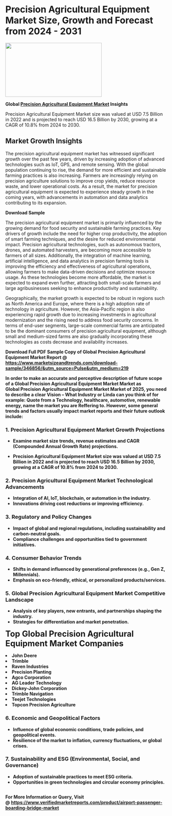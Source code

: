 <H1>Precision Agricultural Equipment Market Size, Growth and Forecast from 2024 - 2031</H1><img class="aligncenter size-medium wp-image-584254" src="https://thirdeyenews.in/wp-content/uploads/2024/09/Global-Market-Research-300x168.jpeg" alt="" width="300" height="168" /><p><strong>Global&nbsp;<a href="https://www.marketsizeandtrends.com/download-sample/346856/&amp;utm_source=Pulse&amp;utm_medium=219">Precision Agricultural Equipment Market</a> Insights</strong></p><p>Precision Agricultural Equipment Market size was valued at USD 7.5 Billion in 2022 and is projected to reach USD 16.5 Billion by 2030, growing at a CAGR of 10.8% from 2024 to 2030.</p><p><h2>Market Growth Insights</h2> <p>The precision agricultural equipment market has witnessed significant growth over the past few years, driven by increasing adoption of advanced technologies such as IoT, GPS, and remote sensing. With the global population continuing to rise, the demand for more efficient and sustainable farming practices is also increasing. Farmers are increasingly relying on precision agriculture solutions to improve crop yields, reduce resource waste, and lower operational costs. As a result, the market for precision agricultural equipment is expected to experience steady growth in the coming years, with advancements in automation and data analytics contributing to its expansion.</p> <p><strong>Download Sample</strong></p> <p>The precision agricultural equipment market is primarily influenced by the growing demand for food security and sustainable farming practices. Key drivers of growth include the need for higher crop productivity, the adoption of smart farming techniques, and the desire for reduced environmental impact. Precision agricultural technologies, such as autonomous tractors, drones, and automated harvesters, are becoming more accessible to farmers of all sizes. Additionally, the integration of machine learning, artificial intelligence, and data analytics in precision farming tools is improving the efficiency and effectiveness of agricultural operations, allowing farmers to make data-driven decisions and optimize resource usage. As these technologies become more affordable, the market is expected to expand even further, attracting both small-scale farmers and large agribusinesses seeking to enhance productivity and sustainability. <p>Geographically, the market growth is expected to be robust in regions such as North America and Europe, where there is a high adoption rate of technology in agriculture. However, the Asia-Pacific region is also experiencing rapid growth due to increasing investments in agricultural modernization and the rising need to address food security concerns. In terms of end-user segments, large-scale commercial farms are anticipated to be the dominant consumers of precision agricultural equipment, although small and medium-sized farms are also gradually incorporating these technologies as costs decrease and availability increases.</p> <p><strong></p><p><span class=""><strong>Download Full PDF Sample Copy of Global Precision Agricultural Equipment Market Report</strong> @ <a href="https://www.marketsizeandtrends.com/download-sample/346856/&amp;utm_source=Pulse&amp;utm_medium=219" target="_blank">https://www.marketsizeandtrends.com/download-sample/346856/&amp;utm_source=Pulse&amp;utm_medium=219</a></span></p><p>In order to make an accurate and perceptive description of future scope of a Global&nbsp;Precision Agricultural Equipment Market Market as Global&nbsp;Precision Agricultural Equipment Market Market of 2025, you need to describe a clear Vision &ndash; What Industry or Linda can you think of for example: Quote from a Technology, healthcare, automotive, renewable energy, name the market you are Reffering to. However, some general trends and factors usually impact market reports and their future outlook include:</p><h3>1.&nbsp;<strong>Precision Agricultural Equipment Market Growth Projections</strong></h3><ul><li>Examine market size trends, revenue estimates and CAGR (Compounded Annual Growth Rate) projections.</li><li><p>Precision Agricultural Equipment Market size was valued at USD 7.5 Billion in 2022 and is projected to reach USD 16.5 Billion by 2030, growing at a CAGR of 10.8% from 2024 to 2030.</p></li></ul><h3>2.&nbsp;<strong>Precision Agricultural Equipment Market Technological Advancements</strong></h3><ul><li>Integration of AI, IoT, blockchain, or automation in the industry.</li><li>Innovations driving cost reductions or improving efficiency.</li></ul><h3>3.&nbsp;<strong>Regulatory and Policy Changes</strong></h3><ul><li>Impact of global and regional regulations, including sustainability and carbon-neutral goals.</li><li>Compliance challenges and opportunities tied to government initiatives.</li></ul><h3>4.&nbsp;<strong>Consumer Behavior Trends</strong></h3><ul><li>Shifts in demand influenced by generational preferences (e.g., Gen Z, Millennials).</li><li>Emphasis on eco-friendly, ethical, or personalized products/services.</li></ul><h3>5.&nbsp;<strong>Global Precision Agricultural Equipment Market Competitive Landscape</strong></h3><ul><li>Analysis of key players, new entrants, and partnerships shaping the industry.</li><li>Strategies for differentiation and market penetration.</li></ul><p data-pm-slice="1 1 []"><span style="color: inherit; font-family: inherit; font-size: 25px;">Top Global Precision Agricultural Equipment Market Companies</span></p><div class="" data-test-id=""><p><li>John Deere</li><li> Trimble</li><li> Raven Industries</li><li> Precision Planting</li><li> Agco Corporation</li><li> AG Leader Technology</li><li> Dickey-John Corporation</li><li> Trimble Navigation</li><li> Teejet Technologies</li><li> Topcon Precision Agriculture</li></p></div><h3>6.&nbsp;<strong>Economic and Geopolitical Factors</strong></h3><ul><li>Influence of global economic conditions, trade policies, and geopolitical events.</li><li>Resilience of the market to inflation, currency fluctuations, or global crises.</li></ul><h3>7.&nbsp;<strong>Sustainability and ESG (Environmental, Social, and Governance)</strong></h3><ul><li>Adoption of sustainable practices to meet ESG criteria.</li><li>Opportunities in green technologies and circular economy principles.</li></ul><h2><strong style="font-size: 14px;">For More Information or Query, Visit @&nbsp;</strong><a style="background-color: #ffffff; font-size: 14px;" href="https://www.marketsizeandtrends.com/report/precision-agricultural-equipment-market/" target="_blank">https://www.verifiedmarketreports.com/product/airport-passenger-boarding-bridge-market</a></h2>
